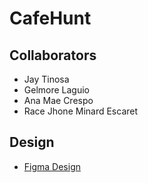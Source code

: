 # CafeHunt

## Collaborators
- Jay Tinosa
- Gelmore Laguio
- Ana Mae Crespo
- Race Jhone Minard Escaret

## Design
- [Figma Design](https://www.figma.com/design/2Qc1WVbSgBCk3k4Hf5s7OC/CafeHunt?node-id=0-1&t=QDMWQtoydkEdises-0)
